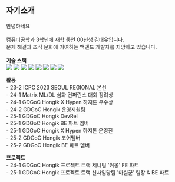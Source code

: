 ## 자기소개
 안녕하세요<br><br>
컴퓨터공학과 3학년에 재학 중인 00년생 김태우입니다.<br>
문제 해결과 조직 문화에 기여하는 백엔드 개발자를 지망하고 있습니다.<br><br>
**기술 스택** <br>
<img src="https://img.shields.io/badge/python-3776AB?style=for-the-badge&logo=python&logoColor=white">
<img src="https://img.shields.io/badge/javascript-%23323330.svg?style=for-the-badge&logo=javascript&logoColor=%23F7DF1E">
<img src="https://img.shields.io/badge/typescript-%23007ACC.svg?style=for-the-badge&logo=typescript&logoColor=white">
<img src="https://img.shields.io/badge/react-%2320232a.svg?style=for-the-badge&logo=react&logoColor=%2361DAFB">
<img src="https://img.shields.io/badge/react_native-%2320232a.svg?style=for-the-badge&logo=react&logoColor=%2361DAFB">
<img src="https://img.shields.io/badge/java-%23ED8B00.svg?style=for-the-badge&logo=openjdk&logoColor=white"/>
<img src="https://img.shields.io/badge/spring-%236DB33F.svg?style=for-the-badge&logo=spring&logoColor=white"/>
<img src="https://img.shields.io/badge/mysql-4479A1.svg?style=for-the-badge&logo=mysql&logoColor=white"/>

**활동**   
    - 23-2 ICPC 2023 SEOUL REGIONAL 본선 <br>
    - 24-1 Matrix ML/DL 심화 컨퍼런스 대회 장려상 <br>
    - 24-1 GDGoC Hongik X Hypen 하지톤 우수상 <br>
    - 24-2 GDGoC Hongik 운영지원팀 <br>
    - 25-1 GDGoC Hongik DevRel <br>
    - 25-1 GDGoC Hongik BE 파트 멤버 <br>
    - 25-1 GDGoC Hongik X Hypen 하지톤 운영진 <br>
    - 25-2 GDGoC Hongik 코어멤버 <br>
    - 25-2 GDGoC Hongik BE 파트 멤버
    
**프로젝트**   
    - 24-1 GDGoC Hongik 프로젝트 트랙 제니팀 '커몽' FE 파트 <br>
    - 25-1 GDGoC Hongik 프로젝트 트랙 신사임당팀 '마실꾼' 팀장 & BE 파트
